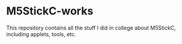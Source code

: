 # M5StickC-works

This repository contains all the stuff I did in college about M5StickC, including applets, tools, etc.